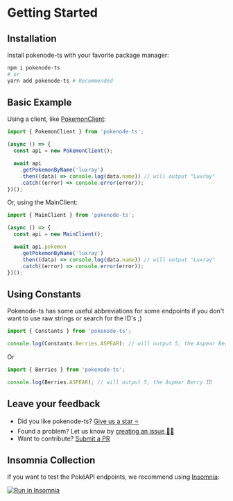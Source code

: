 # Getting Started

## Installation

Install pokenode-ts with your favorite package manager:

```bash
npm i pokenode-ts
# or
yarn add pokenode-ts # Recommended
```

## Basic Example

Using a client, like [PokemonClient](https://gabb-c.github.io/pokenode-ts/#/clients/pokemon-client):

```js
import { PokemonClient } from 'pokenode-ts';

(async () => {
  const api = new PokemonClient();

  await api
    .getPokemonByName('luxray')
    .then((data) => console.log(data.name)) // will output "Luxray"
    .catch((error) => console.error(error));
})();
```

Or, using the MainClient:

```js
import { MainClient } from 'pokenode-ts';

(async () => {
  const api = new MainClient();

  await api.pokemon
    .getPokemonByName('luxray')
    .then((data) => console.log(data.name)) // will output "Luxray"
    .catch((error) => console.error(error));
})();
```

## Using Constants

Pokenode-ts has some useful abbreviations for some endpoints if you don't want to use raw strings or search for the ID's ;)

```js
import { Constants } from 'pokenode-ts';

console.log(Constants.Berries.ASPEAR); // will output 5, the Aspear Berry ID
```

Or

```js
import { Berries } from 'pokenode-ts';

console.log(Berries.ASPEAR); // will output 5, the Aspear Berry ID
```

## Leave your feedback

- Did you like pokenode-ts? [Give us a star ⭐](https://github.com/Gabb-c/pokenode-ts)
- Found a problem? Let us know by [creating an issue 🔎📑](https://github.com/Gabb-c/pokenode-ts/issues)
- Want to contribute? [Submit a PR](https://github.com/Gabb-c/pokenode-ts/pulls)

## Insomnia Collection

If you want to test the PokéAPI endpoints, we recommend using [Insomnia](https://insomnia.rest/):

<div>
  <a href="https://insomnia.rest/run/?label=Pok%C3%A9API&uri=https%3A%2F%2Fraw.githubusercontent.com%2FGabb-c%2Fpokeapi-insomnia-collection%2Fmain%2Fpokeapi.json">
    <img alt="Run in Insomnia" src="https://img.shields.io/badge/Insomnia-5849be?style=for-the-badge&logo=Insomnia&logoColor=white&label=Run%20in&labelColor=black"/>
  </a>
</div>
